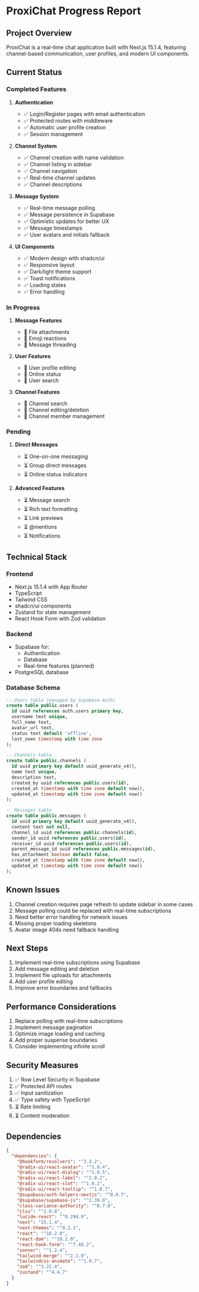 # ProxiChat Progress Report

## Project Overview

ProxiChat is a real-time chat application built with Next.js 15.1.4, featuring channel-based communication, user profiles, and modern UI components.

## Current Status

### Completed Features

1. **Authentication**
   - ✅ Login/Register pages with email authentication
   - ✅ Protected routes with middleware
   - ✅ Automatic user profile creation
   - ✅ Session management

2. **Channel System**
   - ✅ Channel creation with name validation
   - ✅ Channel listing in sidebar
   - ✅ Channel navigation
   - ✅ Real-time channel updates
   - ✅ Channel descriptions

3. **Message System**
   - ✅ Real-time message polling
   - ✅ Message persistence in Supabase
   - ✅ Optimistic updates for better UX
   - ✅ Message timestamps
   - ✅ User avatars and initials fallback

4. **UI Components**
   - ✅ Modern design with shadcn/ui
   - ✅ Responsive layout
   - ✅ Dark/light theme support
   - ✅ Toast notifications
   - ✅ Loading states
   - ✅ Error handling

### In Progress

1. **Message Features**
   - 🔄 File attachments
   - 🔄 Emoji reactions
   - 🔄 Message threading

2. **User Features**
   - 🔄 User profile editing
   - 🔄 Online status
   - 🔄 User search

3. **Channel Features**
   - 🔄 Channel search
   - 🔄 Channel editing/deletion
   - 🔄 Channel member management

### Pending

1. **Direct Messages**
   - ⏳ One-on-one messaging
   - ⏳ Group direct messages
   - ⏳ Online status indicators

2. **Advanced Features**
   - ⏳ Message search
   - ⏳ Rich text formatting
   - ⏳ Link previews
   - ⏳ @mentions
   - ⏳ Notifications

## Technical Stack

### Frontend

- Next.js 15.1.4 with App Router
- TypeScript
- Tailwind CSS
- shadcn/ui components
- Zustand for state management
- React Hook Form with Zod validation

### Backend

- Supabase for:
  - Authentication
  - Database
  - Real-time features (planned)
- PostgreSQL database

### Database Schema

```sql
-- Users table (managed by Supabase Auth)
create table public.users (
  id uuid references auth.users primary key,
  username text unique,
  full_name text,
  avatar_url text,
  status text default 'offline',
  last_seen timestamp with time zone
);

-- Channels table
create table public.channels (
  id uuid primary key default uuid_generate_v4(),
  name text unique,
  description text,
  created_by uuid references public.users(id),
  created_at timestamp with time zone default now(),
  updated_at timestamp with time zone default now()
);

-- Messages table
create table public.messages (
  id uuid primary key default uuid_generate_v4(),
  content text not null,
  channel_id uuid references public.channels(id),
  sender_id uuid references public.users(id),
  receiver_id uuid references public.users(id),
  parent_message_id uuid references public.messages(id),
  has_attachment boolean default false,
  created_at timestamp with time zone default now(),
  updated_at timestamp with time zone default now()
);
```

## Known Issues

1. Channel creation requires page refresh to update sidebar in some cases
2. Message polling could be replaced with real-time subscriptions
3. Need better error handling for network issues
4. Missing proper loading skeletons
5. Avatar image 404s need fallback handling

## Next Steps

1. Implement real-time subscriptions using Supabase
2. Add message editing and deletion
3. Implement file uploads for attachments
4. Add user profile editing
5. Improve error boundaries and fallbacks

## Performance Considerations

1. Replace polling with real-time subscriptions
2. Implement message pagination
3. Optimize image loading and caching
4. Add proper suspense boundaries
5. Consider implementing infinite scroll

## Security Measures

1. ✅ Row Level Security in Supabase
2. ✅ Protected API routes
3. ✅ Input sanitization
4. ✅ Type safety with TypeScript
5. ⏳ Rate limiting
6. ⏳ Content moderation

## Dependencies

```json
{
  "dependencies": {
    "@hookform/resolvers": "^3.3.2",
    "@radix-ui/react-avatar": "^1.0.4",
    "@radix-ui/react-dialog": "^1.0.5",
    "@radix-ui/react-label": "^2.0.2",
    "@radix-ui/react-slot": "^1.0.2",
    "@radix-ui/react-tooltip": "^1.0.7",
    "@supabase/auth-helpers-nextjs": "^0.8.7",
    "@supabase/supabase-js": "^2.39.0",
    "class-variance-authority": "^0.7.0",
    "clsx": "^2.0.0",
    "lucide-react": "^0.294.0",
    "next": "15.1.4",
    "next-themes": "^0.2.1",
    "react": "^18.2.0",
    "react-dom": "^18.2.0",
    "react-hook-form": "^7.48.2",
    "sonner": "^1.2.4",
    "tailwind-merge": "^2.1.0",
    "tailwindcss-animate": "^1.0.7",
    "zod": "^3.22.4",
    "zustand": "^4.4.7"
  }
}
```

